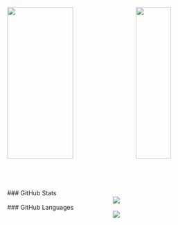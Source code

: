 <div class='container'>
<img style="margin:auto;height: 350px; width: 55%;" class="img" src="https://github-readme-stats.vercel.app/api?username=user&show_icons=true&theme=blue-green" />
&nbsp;
&nbsp;
<img style="margin:auto;height: 350px; width: 40%;" class="img" src="https://github-readme-stats.vercel.app/api/top-langs/?username=user&theme=blue-green&langs_count=8&layout=compact" /></div>
</div>
<br><br><br><br>
### GitHub Stats
<div align="center" dir="auto" <img style="max-width: 100%;" src="https://github-readme-stats.vercel.app/api?username=hussaino03&show_icons=true&theme=radical" />
 <img style="max-width: 100%;" src="https://github-readme-stats.vercel.app/api/top-langs/?username=hussaino03&theme=radical&layout=compact" />
</div>
### GitHub Languages
<div align="center" dir="auto" <img style="max-width: 100%;" src="https://github-readme-stats.vercel.app/api?username=hussaino03&show_icons=true&theme=radical" />
 <img style="max-width: 100%;" src="https://github-readme-stats.vercel.app/api/top-langs/?username=hussaino03&theme=radical&layout=compact" />
</div>
